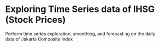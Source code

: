 # Exploring Time Series data of IHSG (Stock Prices)
Perform time series exploration, smoothing, and forecasting on the daily data of Jakarta Composite Index
